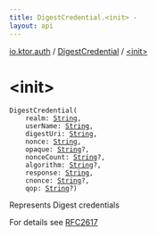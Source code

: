 ```yaml
---
title: DigestCredential.<init> - 
layout: api
---
```


<div class='api-docs-breadcrumbs'><a href="../index.html">io.ktor.auth</a> / <a href="index.html">DigestCredential</a> / <a href="./-init-.html">&lt;init&gt;</a></div>

# &lt;init&gt;

<div class="signature"><code><span class="identifier">DigestCredential</span><span class="symbol">(</span><br/>&nbsp;&nbsp;&nbsp;&nbsp;<span class="parameterName" id="io.ktor.auth.DigestCredential$<init>(kotlin.String, kotlin.String, kotlin.String, kotlin.String, kotlin.String, kotlin.String, kotlin.String, kotlin.String, kotlin.String, kotlin.String)/realm">realm</span><span class="symbol">:</span>&nbsp;<a href="https://kotlinlang.org/api/latest/jvm/stdlib/kotlin/-string/index.html"><span class="identifier">String</span></a><span class="symbol">, </span><br/>&nbsp;&nbsp;&nbsp;&nbsp;<span class="parameterName" id="io.ktor.auth.DigestCredential$<init>(kotlin.String, kotlin.String, kotlin.String, kotlin.String, kotlin.String, kotlin.String, kotlin.String, kotlin.String, kotlin.String, kotlin.String)/userName">userName</span><span class="symbol">:</span>&nbsp;<a href="https://kotlinlang.org/api/latest/jvm/stdlib/kotlin/-string/index.html"><span class="identifier">String</span></a><span class="symbol">, </span><br/>&nbsp;&nbsp;&nbsp;&nbsp;<span class="parameterName" id="io.ktor.auth.DigestCredential$<init>(kotlin.String, kotlin.String, kotlin.String, kotlin.String, kotlin.String, kotlin.String, kotlin.String, kotlin.String, kotlin.String, kotlin.String)/digestUri">digestUri</span><span class="symbol">:</span>&nbsp;<a href="https://kotlinlang.org/api/latest/jvm/stdlib/kotlin/-string/index.html"><span class="identifier">String</span></a><span class="symbol">, </span><br/>&nbsp;&nbsp;&nbsp;&nbsp;<span class="parameterName" id="io.ktor.auth.DigestCredential$<init>(kotlin.String, kotlin.String, kotlin.String, kotlin.String, kotlin.String, kotlin.String, kotlin.String, kotlin.String, kotlin.String, kotlin.String)/nonce">nonce</span><span class="symbol">:</span>&nbsp;<a href="https://kotlinlang.org/api/latest/jvm/stdlib/kotlin/-string/index.html"><span class="identifier">String</span></a><span class="symbol">, </span><br/>&nbsp;&nbsp;&nbsp;&nbsp;<span class="parameterName" id="io.ktor.auth.DigestCredential$<init>(kotlin.String, kotlin.String, kotlin.String, kotlin.String, kotlin.String, kotlin.String, kotlin.String, kotlin.String, kotlin.String, kotlin.String)/opaque">opaque</span><span class="symbol">:</span>&nbsp;<a href="https://kotlinlang.org/api/latest/jvm/stdlib/kotlin/-string/index.html"><span class="identifier">String</span></a><span class="symbol">?</span><span class="symbol">, </span><br/>&nbsp;&nbsp;&nbsp;&nbsp;<span class="parameterName" id="io.ktor.auth.DigestCredential$<init>(kotlin.String, kotlin.String, kotlin.String, kotlin.String, kotlin.String, kotlin.String, kotlin.String, kotlin.String, kotlin.String, kotlin.String)/nonceCount">nonceCount</span><span class="symbol">:</span>&nbsp;<a href="https://kotlinlang.org/api/latest/jvm/stdlib/kotlin/-string/index.html"><span class="identifier">String</span></a><span class="symbol">?</span><span class="symbol">, </span><br/>&nbsp;&nbsp;&nbsp;&nbsp;<span class="parameterName" id="io.ktor.auth.DigestCredential$<init>(kotlin.String, kotlin.String, kotlin.String, kotlin.String, kotlin.String, kotlin.String, kotlin.String, kotlin.String, kotlin.String, kotlin.String)/algorithm">algorithm</span><span class="symbol">:</span>&nbsp;<a href="https://kotlinlang.org/api/latest/jvm/stdlib/kotlin/-string/index.html"><span class="identifier">String</span></a><span class="symbol">?</span><span class="symbol">, </span><br/>&nbsp;&nbsp;&nbsp;&nbsp;<span class="parameterName" id="io.ktor.auth.DigestCredential$<init>(kotlin.String, kotlin.String, kotlin.String, kotlin.String, kotlin.String, kotlin.String, kotlin.String, kotlin.String, kotlin.String, kotlin.String)/response">response</span><span class="symbol">:</span>&nbsp;<a href="https://kotlinlang.org/api/latest/jvm/stdlib/kotlin/-string/index.html"><span class="identifier">String</span></a><span class="symbol">, </span><br/>&nbsp;&nbsp;&nbsp;&nbsp;<span class="parameterName" id="io.ktor.auth.DigestCredential$<init>(kotlin.String, kotlin.String, kotlin.String, kotlin.String, kotlin.String, kotlin.String, kotlin.String, kotlin.String, kotlin.String, kotlin.String)/cnonce">cnonce</span><span class="symbol">:</span>&nbsp;<a href="https://kotlinlang.org/api/latest/jvm/stdlib/kotlin/-string/index.html"><span class="identifier">String</span></a><span class="symbol">?</span><span class="symbol">, </span><br/>&nbsp;&nbsp;&nbsp;&nbsp;<span class="parameterName" id="io.ktor.auth.DigestCredential$<init>(kotlin.String, kotlin.String, kotlin.String, kotlin.String, kotlin.String, kotlin.String, kotlin.String, kotlin.String, kotlin.String, kotlin.String)/qop">qop</span><span class="symbol">:</span>&nbsp;<a href="https://kotlinlang.org/api/latest/jvm/stdlib/kotlin/-string/index.html"><span class="identifier">String</span></a><span class="symbol">?</span><span class="symbol">)</span></code></div>

Represents Digest credentials

For details see <a href="http://www.faqs.org/rfcs/rfc2617.html">RFC2617</a>

